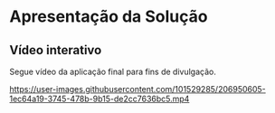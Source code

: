 # Apresentação da Solução

## Vídeo interativo

Segue vídeo da aplicação final para fins de divulgação.

https://user-images.githubusercontent.com/101529285/206950605-1ec64a19-3745-478b-9b15-de2cc7636bc5.mp4

